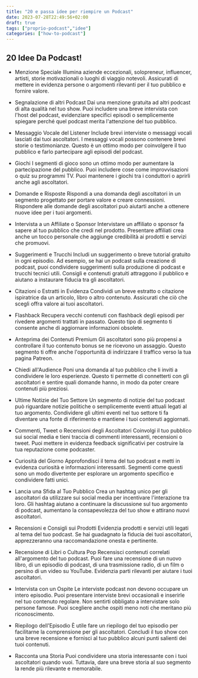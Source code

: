 ```yaml
---
title: "20 e passa idee per riempire un Podcast"
date: 2023-07-28T22:49:56+02:00
draft: true
tags: ["proprio-podcast","idee"]
categories: ["how-to-podcast"]
---
```


## 20 Idee Da Podcast!

-   Menzione Speciale
    Illumina aziende eccezionali, solopreneur, influencer, artisti, storie motivazionali o luoghi di viaggio notevoli. Assicurati di mettere in evidenza persone o argomenti rilevanti per il tuo pubblico e fornire valore.

-   Segnalazione di altri Podcast
    Dai una menzione gratuita ad altri podcast di alta qualità nel tuo show. Puoi includere una breve intervista con l'host del podcast, evidenziare specifici episodi o semplicemente spiegare perché quel podcast merita l'attenzione del tuo pubblico.

-   Messaggio Vocale del Listener
    Include brevi interviste o messaggi vocali lasciati dai tuoi ascoltatori. I messaggi vocali possono contenere brevi storie o testimonianze. Questo è un ottimo modo per coinvolgere il tuo pubblico e farlo partecipare agli episodi del podcast.

-   Giochi
    I segmenti di gioco sono un ottimo modo per aumentare la partecipazione del pubblico. Puoi includere cose come improvvisazioni o quiz su programmi TV. Puoi mantenere i giochi tra i conduttori o aprirli anche agli ascoltatori.

-   Domande e Risposte
    Rispondi a una domanda degli ascoltatori in un segmento progettato per portare valore e creare connessioni. Rispondere alle domande degli ascoltatori può aiutarti anche a ottenere nuove idee per i tuoi argomenti.

-   Intervista a un Affiliate o Sponsor
    Intervistare un affiliato o sponsor fa sapere al tuo pubblico che credi nel prodotto. Presentare affiliati crea anche un tocco personale che aggiunge credibilità ai prodotti e servizi che promuovi.

-   Suggerimenti e Trucchi
    Includi un suggerimento o breve tutorial gratuito in ogni episodio. Ad esempio, se hai un podcast sulla creazione di podcast, puoi condividere suggerimenti sulla produzione di podcast e trucchi tecnici utili. Consigli e contenuti gratuiti attraggono il pubblico e aiutano a instaurare fiducia tra gli ascoltatori.

-   Citazioni o Estratti in Evidenza
    Condividi un breve estratto o citazione ispiratrice da un articolo, libro o altro contenuto. Assicurati che ciò che scegli offra valore ai tuoi ascoltatori.

-   Flashback
    Recupera vecchi contenuti con flashback degli episodi per rivedere argomenti trattati in passato. Questo tipo di segmento ti consente anche di aggiornare informazioni obsolete.

-   Anteprima dei Contenuti Premium
    Gli ascoltatori sono più propensi a controllare il tuo contenuto bonus se ne ricevono un assaggio. Questo segmento ti offre anche l'opportunità di indirizzare il traffico verso la tua pagina Patreon.

-   Chiedi all'Audience
    Poni una domanda al tuo pubblico che li inviti a condividere le loro esperienze. Questo ti permette di connetterti con gli ascoltatori e sentire quali domande hanno, in modo da poter creare contenuti più preziosi.

-   Ultime Notizie del Tuo Settore
    Un segmento di notizie del tuo podcast può riguardare notizie politiche o semplicemente eventi attuali legati al tuo argomento. Condividere gli ultimi eventi nel tuo settore ti fa diventare una fonte di riferimento e mantiene i tuoi contenuti aggiornati.

-   Commenti, Tweet o Recensioni degli Ascoltatori
    Coinvolgi il tuo pubblico sui social media e tieni traccia di commenti interessanti, recensioni o tweet. Puoi mettere in evidenza feedback significativi per costruire la tua reputazione come podcaster.

-   Curiosità del Giorno
    Approfondisci il tema del tuo podcast e metti in evidenza curiosità e informazioni interessanti. Segmenti come questi sono un modo divertente per esplorare un argomento specifico e condividere fatti unici.

-   Lancia una Sfida al Tuo Pubblico
    Crea un hashtag unico per gli ascoltatori da utilizzare sui social media per incentivare l'interazione tra loro. Gli hashtag aiutano a continuare la discussione sul tuo argomento di podcast, aumentano la consapevolezza del tuo show e attirano nuovi ascoltatori.

-   Recensioni e Consigli sui Prodotti
    Evidenzia prodotti e servizi utili legati al tema del tuo podcast. Se hai guadagnato la fiducia dei tuoi ascoltatori, apprezzeranno una raccomandazione onesta e pertinente.

-   Recensione di Libri o Cultura Pop
    Recensisci contenuti correlati all'argomento del tuo podcast. Puoi fare una recensione di un nuovo libro, di un episodio di podcast, di una trasmissione radio, di un film o persino di un video su YouTube. Evidenzia parti rilevanti per aiutare i tuoi ascoltatori.

-   Intervista con un Ospite
    Le interviste podcast non devono occupare un intero episodio. Puoi presentare interviste brevi occasionali e inserirle nel tuo contenuto regolare. Non sentirti obbligato a intervistare solo persone famose. Puoi scegliere anche ospiti meno noti che meritano più riconoscimento.

-   Riepilogo dell'Episodio
    È utile fare un riepilogo del tuo episodio per facilitarne la comprensione per gli ascoltatori. Concludi il tuo show con una breve recensione e fornisci al tuo pubblico alcuni punti salienti dei tuoi contenuti.

-   Racconta una Storia
    Puoi condividere una storia interessante con i tuoi ascoltatori quando vuoi. Tuttavia, dare una breve storia al suo segmento la rende più rilevante e memorabile.